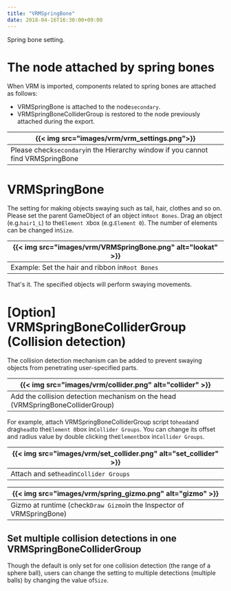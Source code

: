 ```yaml
---
title: "VRMSpringBone"
date: 2018-04-16T16:30:00+09:00
---
```


Spring bone setting.

# The node attached by spring bones
When VRM is imported, components related to spring bones are attached as follows:

* VRMSpringBone is attached to the node``secondary``.
* VRMSpringBoneColliderGroup is restored to the node previously attached during the export.

|{{< img src="images/vrm/vrm_settings.png">}}|
|-----|
|Please check``secondary``in the Hierarchy window if you cannot find VRMSpringBone|

# VRMSpringBone
The setting for making objects swaying such as tail, hair, clothes and so on. Please set the parent GameObject of an object in``Root Bones``. Drag an object (e.g.``hair1_L``) to the``Element X``box (e.g.``Element 0``). The number of elements can be changed in``Size``.

|{{< img src="images/vrm/VRMSpringBone.png" alt="lookat" >}}|
|-----|
|Example: Set the hair and ribbon in``Root Bones``|

That's it. The specified objects will perform swaying movements.

# [Option] VRMSpringBoneColliderGroup (Collision detection)
The collision detection mechanism can be added to prevent swaying objects from penetrating user-specified parts.

|{{< img src="images/vrm/collider.png" alt="collider" >}}|
|-----|
|Add the collision detection mechanism on the head (VRMSpringBoneColliderGroup)|

For example, attach VRMSpringBoneColliderGroup script to``head``and drag``head``to the``Element 0``box in``Collider Groups``. You can change its offset and radius value by double clicking the``Element``box in``Collider Groups``.

|{{< img src="images/vrm/set_collider.png" alt="set_collider" >}}|
|-----|
|Attach and set``head``in``Collider Groups``|

|{{< img src="images/vrm/spring_gizmo.png" alt="gizmo" >}}|
|-----|
|Gizmo at runtime (check``Draw Gizmo``in the Inspector of VRMSpringBone)|

## Set multiple collision detections in one VRMSpringBoneColliderGroup
Though the default is only set for one collision detection (the range of a sphere ball), users can change the setting to multiple detections (multiple balls) by changing the value of``Size``.